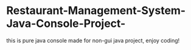 # Restaurant-Management-System-Java-Console-Project-
this is pure java console made for non-gui java project, enjoy coding!
